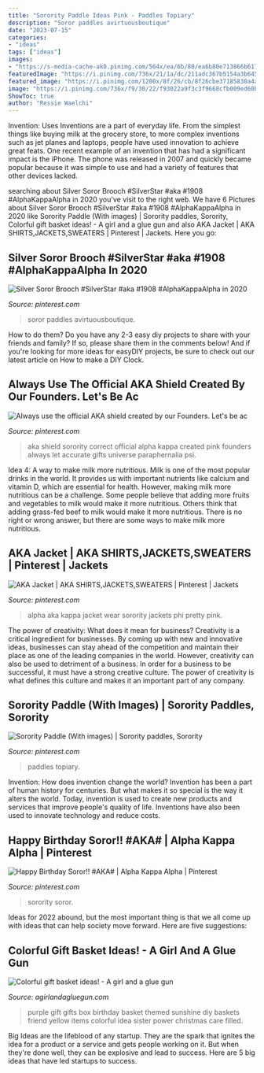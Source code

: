 ```yaml
---
title: "Sorority Paddle Ideas Pink - Paddles Topiary"
description: "Soror paddles avirtuousboutique"
date: "2023-07-15"
categories:
- "ideas"
tags: ["ideas"]
images:
- "https://s-media-cache-ak0.pinimg.com/564x/ea/6b/80/ea6b80e713866b617e2a23ab3bf9724d.jpg"
featuredImage: "https://i.pinimg.com/736x/21/1a/dc/211adc367b5154a3b645ff1394341006--correct-created-by.jpg"
featured_image: "https://i.pinimg.com/1200x/8f/26/cb/8f26cbe37185830a4a5a5a979b254312.jpg"
image: "https://i.pinimg.com/736x/f9/30/22/f93022a9f3c3f9668cfb009ed60bbdd4.jpg"
ShowToc: true
author: "Ressie Waelchi"
---
```



Invention: Uses
Inventions are a part of everyday life. From the simplest things like buying milk at the grocery store, to more complex inventions such as jet planes and laptops, people have used innovation to achieve great feats. 
One recent example of an invention that has had a significant impact is the iPhone. The phone was released in 2007 and quickly became popular because it was simple to use and had a variety of features that other devices lacked.

	

		
searching about Silver Soror Brooch #SilverStar #aka #1908 #AlphaKappaAlpha in 2020 you've visit to the right web. We have 6 Pictures about Silver Soror Brooch #SilverStar #aka #1908 #AlphaKappaAlpha in 2020 like Sorority Paddle (With images) | Sorority paddles, Sorority, Colorful gift basket ideas! - A girl and a glue gun and also AKA Jacket | AKA SHIRTS,JACKETS,SWEATERS | Pinterest | Jackets. Here you go:
		
    
## Silver Soror Brooch #SilverStar #aka #1908 #AlphaKappaAlpha In 2020

<img loading=lazy src="https://i.pinimg.com/736x/f9/30/22/f93022a9f3c3f9668cfb009ed60bbdd4.jpg" onerror="this.onerror=null;this.src='https://tse3.mm.bing.net/th?id=OIP.GPbb-p84qk9LNFP-Kc8dXwHaHa&amp;pid=15.1';" alt="Silver Soror Brooch #SilverStar #aka #1908 #AlphaKappaAlpha in 2020">

_Source: pinterest.com_

>soror paddles avirtuousboutique. 

	

How to do them?
Do you have any 2-3 easy diy projects to share with your friends and family? If so, please share them in the comments below! And if you're looking for more ideas for easyDIY projects, be sure to check out our latest article on How to make a DIY Clock.

    
## Always Use The Official AKA Shield Created By Our Founders. Let&#039;s Be Ac

<img loading=lazy src="https://i.pinimg.com/736x/21/1a/dc/211adc367b5154a3b645ff1394341006--correct-created-by.jpg" onerror="this.onerror=null;this.src='https://tse2.mm.bing.net/th?id=OIP.DKk72KGsUi5TUDqwIUF7KQHaFj&amp;pid=15.1';" alt="Always use the official AKA shield created by our Founders. Let&#039;s be ac">

_Source: pinterest.com_

>aka shield sorority correct official alpha kappa created pink founders always let accurate gifts universe paraphernalia psi. 

	

Idea 4: A way to make milk more nutritious.
Milk is one of the most popular drinks in the world. It provides us with important nutrients like calcium and vitamin D, which are essential for health. However, making milk more nutritious can be a challenge. Some people believe that adding more fruits and vegetables to milk would make it more nutritious. Others think that adding grass-fed beef to milk would make it more nutritious. There is no right or wrong answer, but there are some ways to make milk more nutritious.

    
## AKA Jacket | AKA SHIRTS,JACKETS,SWEATERS | Pinterest | Jackets

<img loading=lazy src="https://s-media-cache-ak0.pinimg.com/564x/ea/6b/80/ea6b80e713866b617e2a23ab3bf9724d.jpg" onerror="this.onerror=null;this.src='https://tse1.mm.bing.net/th?id=OIP.V_fyAuvUdPvg85B8OhPcnwAAAA&amp;pid=15.1';" alt="AKA Jacket | AKA SHIRTS,JACKETS,SWEATERS | Pinterest | Jackets">

_Source: pinterest.com_

>alpha aka kappa jacket wear sorority jackets phi pretty pink. 

	

The power of creativity: What does it mean for business?
Creativity is a critical ingredient for businesses. By coming up with new and innovative ideas, businesses can stay ahead of the competition and maintain their place as one of the leading companies in the world. However, creativity can also be used to detriment of a business. In order for a business to be successful, it must have a strong creative culture. The power of creativity is what defines this culture and makes it an important part of any company.

    
## Sorority Paddle (With Images) | Sorority Paddles, Sorority

<img loading=lazy src="https://i.pinimg.com/1200x/8f/26/cb/8f26cbe37185830a4a5a5a979b254312.jpg" onerror="this.onerror=null;this.src='https://tse2.mm.bing.net/th?id=OIP.EZg4XpgxVV03LAXC5WOQ_gHaPP&amp;pid=15.1';" alt="Sorority Paddle (With images) | Sorority paddles, Sorority">

_Source: pinterest.com_

>paddles topiary. 

	

Invention: How does invention change the world?
Invention has been a part of human history for centuries. But what makes it so special is the way it alters the world. Today, invention is used to create new products and services that improve people's quality of life. Inventions have also been used to innovate technology and reduce costs.

    
## Happy Birthday Soror!! #AKA# | Alpha Kappa Alpha | Pinterest

<img loading=lazy src="https://s-media-cache-ak0.pinimg.com/736x/92/27/10/9227101f377ce9ff0dc9532d4abb4850.jpg" onerror="this.onerror=null;this.src='https://tse4.mm.bing.net/th?id=OIP.LXX_dsSFeoNICnR0mYWBuAHaJ4&amp;pid=15.1';" alt="Happy Birthday Soror!! #AKA# | Alpha Kappa Alpha | Pinterest">

_Source: pinterest.com_

>sorority soror. 

	

Ideas for 2022 abound, but the most important thing is that we all come up with ideas that can help society move forward. Here are five suggestions: 

    
## Colorful Gift Basket Ideas! - A Girl And A Glue Gun

<img loading=lazy src="https://www.agirlandagluegun.com/wp-content/uploads/2016/01/1394c3fc9e9f496b9344db06ce7d751a.jpg" onerror="this.onerror=null;this.src='https://tse2.mm.bing.net/th?id=OIP.fA9hn_3bSJ9lKmd4mu4GvwHaJ6&amp;pid=15.1';" alt="Colorful gift basket ideas! - A girl and a glue gun">

_Source: agirlandagluegun.com_

>purple gift gifts box birthday basket themed sunshine diy baskets friend yellow items colorful idea sister power christmas care filled. 

	

Big Ideas are the lifeblood of any startup. They are the spark that ignites the idea for a product or a service and gets people working on it. But when they're done well, they can be explosive and lead to success. Here are 5 big ideas that have led startups to success.

